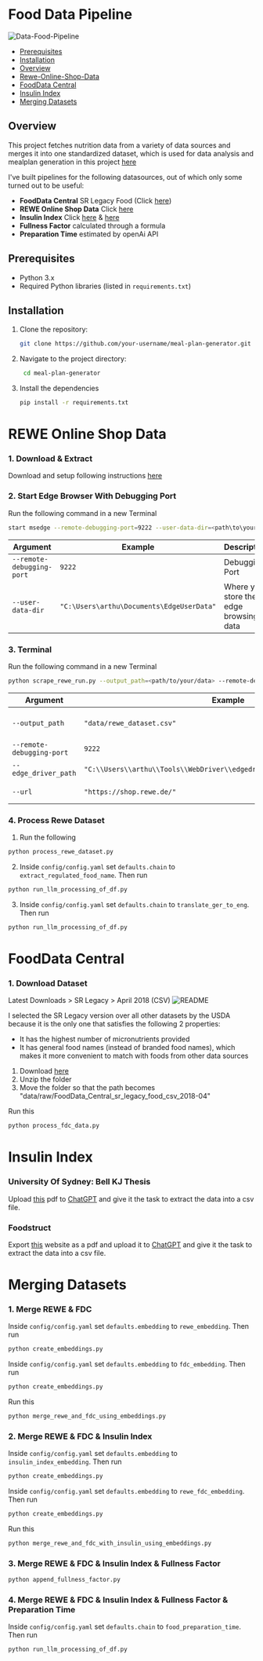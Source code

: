 # Food Data Pipeline
![Data-Food-Pipeline](images/Food%20Data%20Pipeline.drawio.svg)

- [Prerequisites](#prerequisites)
- [Installation](#installation)
- [Overview](#overview)
- [Rewe-Online-Shop-Data](#rewe-online-shop-data)
- [FoodData Central](#fooddata-central)
- [Insulin Index](#insulin-index)
- [Merging Datasets](#merging-datasets)

## Overview
This project fetches nutrition data from a variety of data sources and merges it into one standardized dataset, which is used for data analysis and mealplan generation in this project [here](https://github.com/ArthurZakirov/Mealplan-App)

I've built pipelines for the following datasources, out of which only some turned out to be useful:
- **FoodData Central** SR Legacy Food (Click [here](https://fdc.nal.usda.gov/download-datasets.html))
- **REWE Online Shop Data**  Click [here](https://shop.rewe.de/)
- **Insulin Index** Click [here](https://www.scribd.com/document/379537249/Bell-KJ-thesis-2-pdf) & [here](https://foodstruct.com/insulin-index-chart-food-list)
- **Fullness Factor** calculated through a formula
- **Preparation Time** estimated by openAi API


## Prerequisites
- Python 3.x
- Required Python libraries (listed in `requirements.txt`)

## Installation
1. Clone the repository:
   ```bash
   git clone https://github.com/your-username/meal-plan-generator.git

2. Navigate to the project directory:
   ```bash
    cd meal-plan-generator

3. Install the dependencies
   ```bash
   pip install -r requirements.txt

# REWE Online Shop Data 
### 1. Download & Extract
Download and setup following instructions [here](https://learn.microsoft.com/en-us/microsoft-edge/webdriver-chromium/?tabs=python&form=MA13LH)

### 2. Start Edge Browser With Debugging Port
Run the following command in a new Terminal
```bash
start msedge --remote-debugging-port=9222 --user-data-dir=<path\to\your\user\data>
```

| Argument | Example | Description |
|----------|-------------|---------|
| `--remote-debugging-port` | `9222` | Debugging Port |
| `--user-data-dir` | `"C:\Users\arthu\Documents\EdgeUserData"` | Where you store the edge browsing data |

### 3. Terminal
Run the following command in a new Terminal
```bash
python scrape_rewe_run.py --output_path=<path/to/your/data> --remote-debugging-port=<port> --edge_driver_path=<path/to/your/driver> --url=<url>
```
| Argument | Example | Description |
|----------|-------------|---------|
| ```--output_path``` | ```"data/rewe_dataset.csv"``` | Where to store your scraped dataset |
| ```--remote-debugging-port``` | ```9222``` | Debugging Port |
| ```--edge_driver_path``` | ```"C:\\Users\\arthu\\Tools\\WebDriver\\edgedriver_win64\\msedgedriver.exe"``` | Path to msedgedriver.exe |
| ```--url``` | ```"https://shop.rewe.de/"``` | URL to the Rewe Website |

### 4. Process Rewe Dataset
1. Run the following
```bash
python process_rewe_dataset.py
```
2. Inside `config/config.yaml` set `defaults.chain` to `extract_regulated_food_name`. Then run
```bash
python run_llm_processing_of_df.py
```
3. Inside `config/config.yaml` set `defaults.chain` to `translate_ger_to_eng`. Then run
```bash
python run_llm_processing_of_df.py
```


# FoodData Central 
### 1. Download Dataset
Latest Downloads > SR Legacy > April 2018 (CSV)
![README](images/readme/FoodDataCentral-Download%20Data.png)

I selected the SR Legacy version over all other datasets by the USDA because it is the only one that satisfies the following 2 properties:
- It has the highest number of micronutrients provided
- It has general food names (instead of branded food names), which makes it more convenient to match with foods from other data sources

1. Download [here](https://fdc.nal.usda.gov/download-datasets.html)
2. Unzip the folder
3. Move the folder so that the path becomes "data/raw/FoodData_Central_sr_legacy_food_csv_2018-04"  

Run this
```bash
python process_fdc_data.py
```

# Insulin Index
### University Of Sydney: Bell KJ Thesis
Upload [this](https://www.scribd.com/document/379537249/Bell-KJ-thesis-2-pdf) pdf to [ChatGPT](https://chatgpt.com/) and give it the task to extract the data into a csv file.

### Foodstruct
Export [this](https://foodstruct.com/insulin-index-chart-food-list) website as a pdf and upload it to [ChatGPT](https://chatgpt.com/) and give it the task to extract the data into a csv file.

# Merging Datasets
### 1. Merge REWE & FDC
Inside `config/config.yaml` set `defaults.embedding` to `rewe_embedding`. Then run
```bash
python create_embeddings.py
```

Inside `config/config.yaml` set `defaults.embedding` to `fdc_embedding`. Then run
```bash
python create_embeddings.py
```

Run this
```bash
python merge_rewe_and_fdc_using_embeddings.py
```

### 2. Merge REWE & FDC & Insulin Index
Inside `config/config.yaml` set `defaults.embedding` to `insulin_index_embedding`. Then run
```bash
python create_embeddings.py
```
Inside `config/config.yaml` set `defaults.embedding` to `rewe_fdc_embedding`. Then run
```bash
python create_embeddings.py
```
Run this
```bash
python merge_rewe_and_fdc_with_insulin_using_embeddings.py
```

### 3. Merge REWE & FDC & Insulin Index & Fullness Factor
```bash
python append_fullness_factor.py
```

### 4. Merge REWE & FDC & Insulin Index & Fullness Factor & Preparation Time
Inside `config/config.yaml` set `defaults.chain` to `food_preparation_time`. Then run
```bash
python run_llm_processing_of_df.py
```